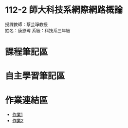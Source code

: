 # 112-2 師大科技系網際網路概論 
授課教師：蔡芸琤教授  
姓名：康恩瑋 
系級：科技系三年級

# 課程筆記區

# 自主學習筆記區

# 作業連結區
*  [作業1](https://kang111014.github.io/kanginthub/)
*  [作業2](https://youtu.be/amf49wAs5BU)
